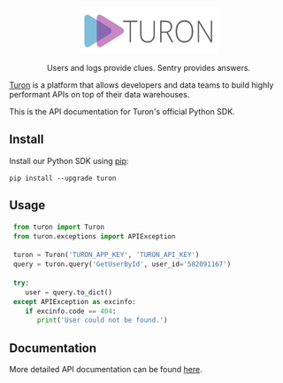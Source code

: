 <p align="center">
  <p align="center">
    <a href="https://www.turon.io" target="_blank">
      <img src="docs/source/_static/logo.png" alt="Turon" width="250" height="84">
    </a>
  </p>
  <p align="center">
    Users and logs provide clues. Sentry provides answers.
  </p>
</p>


[Turon](https://www.turon.io) is a platform that allows developers and data teams to build highly performant APIs on top of their data warehouses.

This is the API documentation for Turon's official Python SDK.

Install
-------

Install our Python SDK using [pip](https://pip.pypa.io/en/stable/):

```shell
pip install --upgrade turon
```

Usage
-----

```python
 from turon import Turon
 from turon.exceptions import APIException

 turon = Turon('TURON_APP_KEY', 'TURON_API_KEY')
 query = turon.query('GetUserById', user_id='582091167')

 try:
    user = query.to_dict()
 except APIException as excinfo:
    if excinfo.code == 404:
       print('User could not be found.')
```

Documentation
-------------

More detailed API documentation can be found [here](https://tryturon.github.io/turon-py/).

